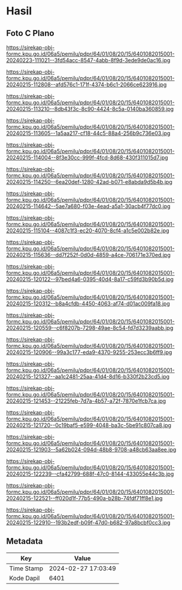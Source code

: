 # Hasil

## Foto C Plano

https://sirekap-obj-formc.kpu.go.id/06a5/pemilu/pdpr/64/01/08/20/15/6401082015001-20240223-111021--3fd54acc-8547-4abb-8f9d-3ede9de0ac16.jpg

https://sirekap-obj-formc.kpu.go.id/06a5/pemilu/pdpr/64/01/08/20/15/6401082015001-20240215-112808--afd576c1-171f-4374-b6c1-2066ce623916.jpg

https://sirekap-obj-formc.kpu.go.id/06a5/pemilu/pdpr/64/01/08/20/15/6401082015001-20240215-113210--8db43f3c-8c90-4424-8c5a-0140ba360859.jpg

https://sirekap-obj-formc.kpu.go.id/06a5/pemilu/pdpr/64/01/08/20/15/6401082015001-20240215-113605--1a5aa217-cf18-44c5-88a4-256b9c736e03.jpg

https://sirekap-obj-formc.kpu.go.id/06a5/pemilu/pdpr/64/01/08/20/15/6401082015001-20240215-114004--8f3e30cc-999f-4fcd-8d68-430f311015d7.jpg

https://sirekap-obj-formc.kpu.go.id/06a5/pemilu/pdpr/64/01/08/20/15/6401082015001-20240215-114250--6ea20def-1280-42ad-b071-e8abda9d5b4b.jpg

https://sirekap-obj-formc.kpu.go.id/06a5/pemilu/pdpr/64/01/08/20/15/6401082015001-20240215-114642--5ae7a680-f03e-4ead-a5a1-30acb4f77dc0.jpg

https://sirekap-obj-formc.kpu.go.id/06a5/pemilu/pdpr/64/01/08/20/15/6401082015001-20240215-115104--4087c1f3-ec20-4070-8cf4-a1c5e002b82e.jpg

https://sirekap-obj-formc.kpu.go.id/06a5/pemilu/pdpr/64/01/08/20/15/6401082015001-20240215-115636--dd7f252f-0d0d-4859-a4ce-706171e370ed.jpg

https://sirekap-obj-formc.kpu.go.id/06a5/pemilu/pdpr/64/01/08/20/15/6401082015001-20240215-120122--97bed4a6-0395-40d4-8a17-c59fd3b90b5d.jpg

https://sirekap-obj-formc.kpu.go.id/06a5/pemilu/pdpr/64/01/08/20/15/6401082015001-20240215-120312--b8a4cfdb-4450-4063-af74-d01ac009fa18.jpg

https://sirekap-obj-formc.kpu.go.id/06a5/pemilu/pdpr/64/01/08/20/15/6401082015001-20240215-120559--c6f8207b-7298-49ae-8c54-fd7d3239aabb.jpg

https://sirekap-obj-formc.kpu.go.id/06a5/pemilu/pdpr/64/01/08/20/15/6401082015001-20240215-120906--99a3c177-eda9-4370-9255-253ecc3b6ff9.jpg

https://sirekap-obj-formc.kpu.go.id/06a5/pemilu/pdpr/64/01/08/20/15/6401082015001-20240215-121327--aa1c2481-25aa-41d4-8d16-b330f2b23cd5.jpg

https://sirekap-obj-formc.kpu.go.id/06a5/pemilu/pdpr/64/01/08/20/15/6401082015001-20240215-121453--21225feb-7d7a-4b57-a72f-7870e1fcb7ca.jpg

https://sirekap-obj-formc.kpu.go.id/06a5/pemilu/pdpr/64/01/08/20/15/6401082015001-20240215-121720--0c19baf5-e599-4048-ba3c-5be91c807ca8.jpg

https://sirekap-obj-formc.kpu.go.id/06a5/pemilu/pdpr/64/01/08/20/15/6401082015001-20240215-121903--5a62b024-094d-48b8-9708-a48cb63aa8ee.jpg

https://sirekap-obj-formc.kpu.go.id/06a5/pemilu/pdpr/64/01/08/20/15/6401082015001-20240215-122239--cfa42799-688f-47c0-8144-433055e44c3b.jpg

https://sirekap-obj-formc.kpu.go.id/06a5/pemilu/pdpr/64/01/08/20/15/6401082015001-20240215-122521--ff020d1f-77b5-490a-b28b-74fdf71ff8e1.jpg

https://sirekap-obj-formc.kpu.go.id/06a5/pemilu/pdpr/64/01/08/20/15/6401082015001-20240215-122910--193b2edf-b09f-47d0-b682-97a8bcbf0cc3.jpg


## Metadata

| Key        | Value               |
| ---------- | ------------------- |
| Time Stamp | 2024-02-27 17:03:49 |
| Kode Dapil | 6401                |



